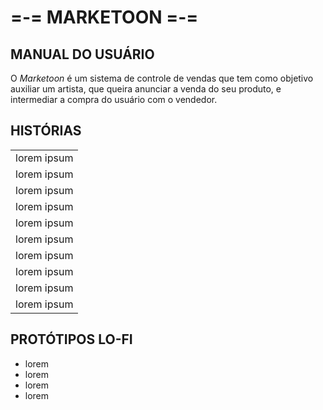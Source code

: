 # =-= MARKETOON =-=
## MANUAL DO USUÁRIO
O _Marketoon_ é um sistema de controle de vendas que tem como objetivo auxiliar um artista, que queira anunciar a venda do seu produto, e intermediar a compra do usuário com o vendedor.

## HISTÓRIAS 
<table>
  <tr>
    <td>lorem ipsum</td>
  </tr>
  <tr>
    <td>lorem ipsum</td>
  </tr>
  <tr>
    <td>lorem ipsum</td>
  </tr>
  <tr>
    <td>lorem ipsum</td>
  </tr>
  <tr>
    <td>lorem ipsum</td>
  </tr>
  <tr>
    <td>lorem ipsum</td>
  </tr>
  <tr>
    <td>lorem ipsum</td>
  </tr>
  <tr>
    <td>lorem ipsum</td>
  </tr>
  <tr>
    <td>lorem ipsum</td>
  </tr>
  <tr>
    <td>lorem ipsum</td>
  </tr>
</table>

 ## PROTÓTIPOS LO-FI
 - lorem
 - lorem
 - lorem
 - lorem
